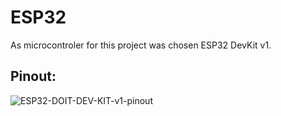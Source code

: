 # ESP32
As microcontroler for this project was chosen ESP32 DevKit v1.

## Pinout:
![ESP32-DOIT-DEV-KIT-v1-pinout](https://github.com/ValasekMaros/DP/assets/108756117/f8833883-6227-47af-a140-44bbe3900a9f)
